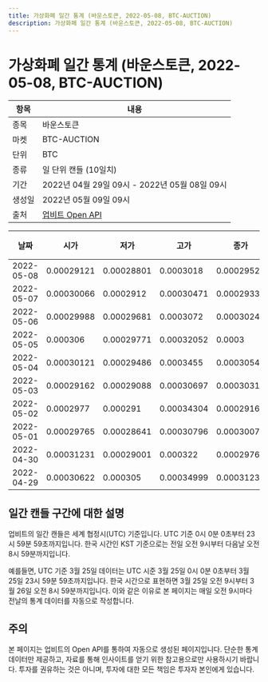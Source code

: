 ```yaml
---
title: 가상화폐 일간 통계 (바운스토큰, 2022-05-08, BTC-AUCTION)
description: 가상화폐 일간 통계 (바운스토큰, 2022-05-08, BTC-AUCTION)
---
```



가상화폐 일간 통계 (바운스토큰, 2022-05-08, BTC-AUCTION)
===

|항목|내용|
|--|--|
|종목|바운스토큰|
|마켓|BTC-AUCTION|
|단위|BTC|
|종류|일 단위 캔들 (10일치)|
|기간|2022년 04월 29일 09시 - 2022년 05월 08일 09시|
|생성일|2022년 05월 09일 09시|
|출처|[업비트 Open API](https://docs.upbit.com)|


|날짜|시가|저가|고가|종가|비고|
|--|--|--|--|--|--|
|2022-05-08|0.00029121|0.00028801|0.0003018|0.0002952|    |
|2022-05-07|0.00030066|0.0002912|0.00030471|0.00029339|    |
|2022-05-06|0.00029988|0.00029681|0.0003072|0.0003024|    |
|2022-05-05|0.000306|0.00029771|0.00032052|0.0003|    |
|2022-05-04|0.00030121|0.00029486|0.0003455|0.0003054|    |
|2022-05-03|0.00029162|0.00029088|0.00030697|0.00030315|    |
|2022-05-02|0.0002977|0.000291|0.00034304|0.00029161|    |
|2022-05-01|0.00029765|0.00028641|0.00030796|0.00030074|    |
|2022-04-30|0.00031231|0.00029001|0.000322|0.00029761|    |
|2022-04-29|0.00030622|0.000305|0.00034999|0.00031232|    |


일간 캔들 구간에 대한 설명
---


업비트의 일간 캔들은 세계 협정시(UTC) 기준입니다. 
UTC 기준 0시 0분 0초부터 23시 59분 59초까지입니다. 
한국 시간인 KST 기준으로는 전일 오전 9시부터 다음날 오전 8시 59분까지입니다. 


예를들면, UTC 기준 3월 25일 데이터는 UTC 시준 3월 25일 0시 0분 0초부터 3월 25일 23시 59분 59초까지입니다. 
한국 시간으로 표현하면 3월 25일 오전 9시부터 3월 26일 오전 8시 59분까지입니다. 
이와 같은 이유로 본 페이지는 매일 오전 9시마다 전날의 통계 데이터를 자동으로 작성합니다. 


주의
---


본 페이지는 업비트의 Open API를 통하여 자동으로 생성된 페이지입니다. 
단순한 통계 데이터만 제공하고, 자료를 통해 인사이트를 얻기 위한 참고용으로만 사용하시기 바랍니다. 
투자를 권유하는 것은 아니며, 투자에 대한 모든 책임은 투자자 본인에게 있습니다. 
